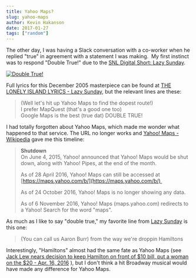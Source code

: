 ```yaml
---
title: Yahoo Maps?
slug: yahoo-maps
author: Kevin Hakanson
date: 2017-01-27
tags: ["random"]
---
```

The other day, I was having a Slack conversation with a co-worker when he replied "true" in agreement with a statement I was making.  My first instinct was to respond "Double True!" due to the [SNL Digital Short: Lazy Sunday](http://www.nbc.com/saturday-night-live/video/snl-digital-short-lazy-sunday/n12003?snl=1).

[![Double True!](images/pastedImage_1.png)](images/pastedImage_1.png)

Full lyrics for this December 2005 masterpiece can be found at [THE LONELY ISLAND LYRICS - Lazy Sunday](http://www.azlyrics.com/lyrics/lonelyisland/lazysunday.html), but the relevant lines are these:

> (Well let's hit up Yahoo Maps to find the dopest route!)  
> I prefer MapQuest (that's a good one too)  
> Google Maps is the best (true dat) DOUBLE TRUE!

I had totally forgotten about Yahoo Maps, which made me wonder what happened to that service. The URL no longer works and [Yahoo! Maps - Wikipedia](https://en.wikipedia.org/wiki/Yahoo!_Maps) gave me this timeline:

> **Shutdown**  
> On June 4, 2015, Yahoo! announced that Yahoo! Maps would be shut down, along with Yahoo! Pipes, at the end of the month.
>
> As of 28 April 2016, Yahoo! Maps can still be accessed at [https://maps.yahoo.com/b/](https://maps.yahoo.com/b/) 
>
> As of 24 October 2016, Yahoo! Maps is no longer showing any data.
>
> As of 6 November 2016, Yahoo! Maps (maps.yahoo.com) redirects to a Yahoo! Search for the word "maps".

As much as I like to say "double true," my favorite line from [Lazy Sunday](https://en.wikipedia.org/wiki/Lazy_Sunday_(The_Lonely_Island_song)) is this one:

> (You can call us Aaron Burr) from the way we're droppin Hamiltons

Interestingly, "Hamiltons" almost had the same fate as Yahoo Maps (see [Jack Lew nears decision to keep Hamilton on front of $10 bill, put a woman on the $20 - Apr. 16, 2016](http://money.cnn.com/2016/04/16/news/economy/jack-lew-hamilton-10-bill/) ), but I don't think a hit Broadway musical would have made any difference for Yahoo Maps.